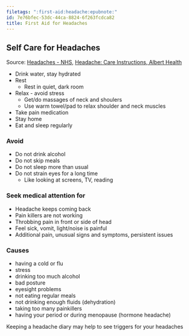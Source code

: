 ```yaml
---
filetags: ":first-aid:headache:epubnote:"
id: 7e76bfec-53dc-44ca-8824-6f263fcdca82
title: First Aid for Headaches
---
```


## Self Care for Headaches

Source: [Headaches - NHS](https://www.nhs.uk/conditions/headaches/),
[Headache: Care Instructions, Albert
Health](https://myhealth.alberta.ca/Health/aftercareinformation/pages/conditions.aspx?hwid=ut1815)

- Drink water, stay hydrated
- Rest
  - Rest in quiet, dark room
- Relax - avoid stress
  - Get/do massages of neck and shoulers
  - Use warm towel/pad to relax shoulder and neck muscles
- Take pain medication
- Stay home
- Eat and sleep regularly

### Avoid

- Do not drink alcohol
- Do not skip meals
- Do not sleep more than usual
- Do not strain eyes for a long time
  - Like looking at screens, TV, reading

### Seek medical attention for

- Headache keeps coming back
- Pain killers are not working
- Throbbing pain in front or side of head
- Feel sick, vomit, light/noise is painful
- Additional pain, unusual signs and symptoms, persistent issues

### Causes

- having a cold or flu
- stress
- drinking too much alcohol
- bad posture
- eyesight problems
- not eating regular meals
- not drinking enough fluids (dehydration)
- taking too many painkillers
- having your period or during menopause (hormone headache)

Keeping a headache diary may help to see triggers for your headaches
